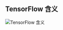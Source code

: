 ## TensorFlow 含义
![](https://github.com/andyczy/czy-study-py-ml-deepLearning/blob/master/study_deep_learning_ml/study_tensorflow/note-book/img/TensorFlow含义.png "TensorFlow 含义")